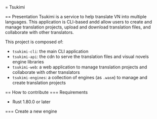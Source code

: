 = Tsukimi

== Presentation
Tsukimi is a service to help translate VN into multiple languages. This application is CLI-based andd allow users to create and manage translation projects, upload and download translation files, and collaborate with other translators.

This project is composed of:
* `tsukimi-cli`: the main CLI application
* `tsukimi-api`: the cdn to serve the translation files and visual novels engine libraries
* `tsukimi-web`: a web application to manage translation projects and collaborate with other translators
* `tsukimi-engines`: a collection of engines (as `.wasm`) to manage and create translation projects

== How to contribute
=== Requirements
* Rust 1.80.0 or later

=== Create a new engine
